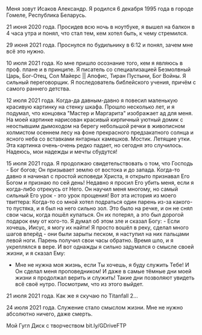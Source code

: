 Меня зовут Исаков Александр. Я родился 6 декабря 1995 года в городе Гомеле, 
Республика Беларусь. 
 

 21 июня 2020 года. Просидев всю ночь в ноутбуке, я вышел на балкон в 4 часа утра 
и понял, что стал тем, кем хотел быть, к чему стремился.


 29 июня 2021 года. Проснулся по будильнику в 6:12 и понял, зачем мне всё это нужно.


 10 июля 2021 года. Ко мне пришло осознание того, кем я являюсь в проф. плане
и в принципе. 
Я писатель со специализацией
Безмолвный Царь, Бог-Отец, Сол Майерс || Апофис, Тиран Пустыни, Бог Войны.
Я сильный переговорщик. 
Я последователь библейского учения, причём с самого раннего детства.


 12 июля 2021 года. Когда-да давным-давно я повесил маленькую красивую картинку
на стенку шкафа. Прошло несколько лет, и я подумал, что концовка "Мастер и 
Маргарита" изображает ад для меня. 
 На моей картинке нарисован красивый кирпичный уютный домик с неостывшим
дымоходом на берегу небольшой речки в живописном холмистом осеннем лесу на фоне
прекрасного предзакатного солнца и ясного неба со вставками янтарных камешков.
Мостик. Летящие утки. 
 Эта картинка очень-очень редко падает, но сегодня это случилось.
 Надеюсь, мои надежды и мечты сбудутся!
 
 
 15 июля 2021 года. Я продолжаю свидетельствовать о том, что Господь - Бог богов;
Он призывает землю от востока и до запада. 
 Когда-то давно я начинал с простой исповеди Христа, я открыто признавал Его Богом
и признаю по сей день! Недавно я просил Его убить меня, если я когда-либо отрекусь
от Него. 
 Он научил меня многому, но самый сильный Его урок - это урок прощения! Вот эта 
история из моего твиттера: Когда-то со мной хотел подраться один парень из-за
какого-то пустяка, и я был на него сильно зол. Это было на речке, и он не снял 
свои часы, когда пошёл купаться. Он их потерял, а это был дорогой подарок ему от 
кого-то. Я думал об этом зле и сказал Богу: - Если хочешь, Иисус, я могу их найти!
Я просто вошёл в реку, сделал много шагов вперёд - они были зарыты песком, я 
наступил на них пальцами левой ноги. Парень получил свои часы обратно.
 Время шло, и я укреплялся в вере. И вот однажды я сильно задумался о смысле 
своей жизни, и я сказал Ему: 
- Мне не нужна моя жизнь, если Ты хочешь, я буду служить Тебе! 
И Он сделал меня проповедником! 
 И даже в самые тёмные дни моей жизни я продолжал верить и служить! Такие дни
позволяют увидеть всё своё нутро. Посмотрим, что из этого выйдет.


 21 июля 2021 года. Как же я скучаю по Titanfall 2...
 

 24 июля 2021 года. Служение стало смыслом жизни. Мне не нужно абсолютно ничего, 
даже смерть.


 Мой Гугл Диск с творчеством bit.ly/GDriveFTP
